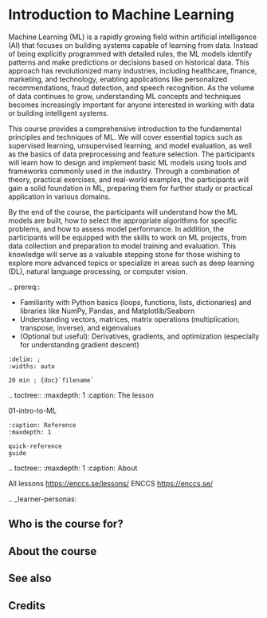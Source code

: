 # Introduction to Machine Learning


Machine Learning (ML) is a rapidly growing field within artificial intelligence (AI) that focuses on building systems capable of learning from data. Instead of being explicitly programmed with detailed rules, the ML models identify patterns and make predictions or decisions based on historical data. This approach has revolutionized many industries, including healthcare, finance, marketing, and technology, enabling applications like personalized recommendations, fraud detection, and speech recognition. As the volume of data continues to grow, understanding ML concepts and techniques becomes increasingly important for anyone interested in working with data or building intelligent systems.

This course provides a comprehensive introduction to the fundamental principles and techniques of ML. We will cover essential topics such as supervised learning, unsupervised learning, and model evaluation, as well as the basics of data preprocessing and feature selection. The participants will learn how to design and implement basic ML models using tools and frameworks commonly used in the industry. Through a combination of theory, practical exercises, and real-world examples, the participants will gain a solid foundation in ML, preparing them for further study or practical application in various domains.

By the end of the course, the participants will understand how the ML models are built, how to select the appropriate algorithms for specific problems, and how to assess model performance. In addition, the participants will be equipped with the skills to work on ML projects, from data collection and preparation to model training and evaluation. This knowledge will serve as a valuable stepping stone for those wishing to explore more advanced topics or specialize in areas such as deep learning (DL), natural language processing, or computer vision.

.. prereq::

   - Familiarity with Python basics (loops, functions, lists, dictionaries) and libraries like NumPy, Pandas, and Matplotlib/Seaborn
   - Understanding vectors, matrices, matrix operations (multiplication, transpose, inverse), and eigenvalues
   - (Optional but useful): Derivatives, gradients, and optimization (especially for understanding gradient descent)


```{csv-table}
:delim: ;
:widths: auto

20 min ; {doc}`filename`
```


.. toctree::
   :maxdepth: 1
   :caption: The lesson

   01-intro-to-ML


```{toctree}
:caption: Reference
:maxdepth: 1

quick-reference
guide
```


.. toctree::
   :maxdepth: 1
   :caption: About

   All lessons <https://enccs.se/lessons/>
   ENCCS <https://enccs.se/>


.. _learner-personas:

## Who is the course for?


## About the course

## See also

## Credits
